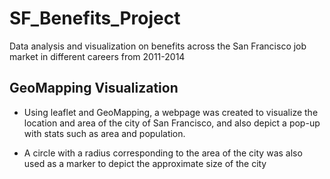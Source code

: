 # SF_Benefits_Project
Data analysis and visualization on benefits across the San Francisco job market in different careers from 2011-2014

## GeoMapping Visualization

- Using leaflet and GeoMapping, a webpage was created to visualize the location and area of the city of San Francisco, and also depict a pop-up with stats such as area and population. 

- A circle with a radius corresponding to the area of the city was also used as a marker to depict the approximate size of the city
